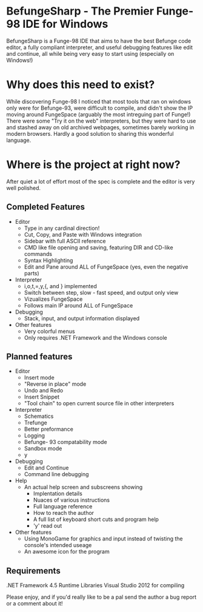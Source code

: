 BefungeSharp - The Premier Funge-98 IDE for Windows
===================================================
BefungeSharp is a Funge-98 IDE that aims to have the best Befunge code editor, a fully compliant interpreter, and useful debugging features like edit and continue, all while being very easy to start using (especially on Windows!)

Why does this need to exist?
============================
While discovering Funge-98 I noticed that most tools that ran on windows only were for Befunge-93, were difficult to compile, and didn't show the IP moving around FungeSpace (arguably the most intreguing part of Funge!) There were some "Try it on the web" interpreters, but they were hard to use and stashed away on old archived webpages, sometimes barely working in modern browsers. Hardly a good solution to sharing this wonderful language.

Where is the project at right now?
==================================
After quiet a lot of effort most of the spec is complete and the editor is very well polished.

Completed Features
------------------
* Editor
	- Type in any cardinal direction!
	- Cut, Copy, and Paste with Windows integration
	- Sidebar with full ASCII reference
	- CMD like file opening and saving, featuring DIR and CD-like commands
	- Syntax Highlighting
	- Edit and Pane around ALL of FungeSpace (yes, even the negative parts)
* Interpreter
	- i,o,t,=,y,{, and } implemented
	- Switch between step, slow -  fast speed, and output only view
	- Vizualizes FungeSpace
	- Follows main IP around ALL of FungeSpace
* Debugging
	- Stack, input, and output information displayed
* Other features
	- Very colorful menus
	- Only requires .NET Framework and the Windows console
	
Planned features
---------------------------------
* Editor
	- Insert mode
	- "Reverse in place" mode
	- Undo and Redo
	- Insert Snippet
	- "Tool chain" to open current source file in other interpreters
* Interpreter
	- Schematics
	- Trefunge
	- Better preformance
	- Logging
	- Befunge- 93 compatability mode
	- Sandbox mode
	- y
* Debugging
	- Edit and Continue
	- Command line debugging
* Help
	- An actual help screen and subscreens showing
		* Implentation details
		* Nuaces of various instructions
		* Full language reference
		* How to reach the author
		* A full list of keyboard short cuts and program help
		* 'y' read out
* Other features
	- Using MonoGame for graphics and input instead of twisting the console's intended useage
	- An awesome icon for the program

Requirements
-------------
.NET Framework 4.5 Runtime Libraries
Visual Studio 2012 for compiling

Please enjoy, and if you'd really like to be a pal send the author a bug report or a comment about it!
